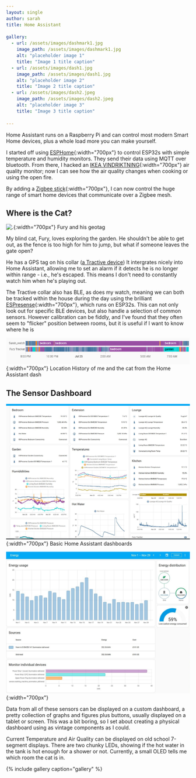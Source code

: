 ```yaml
---
layout: single
author: sarah
title: Home Assistant

gallery:
  - url: /assets/images/dashmark1.jpg
    image_path: /assets/images/dashmark1.jpg
    alt: "placeholder image 1"
    title: "Image 1 title caption"
  - url: /assets/images/dash1.jpg
    image_path: /assets/images/dash1.jpg
    alt: "placeholder image 2"
    title: "Image 2 title caption"
  - url: /assets/images/dash2.jpeg
    image_path: /assets/images/dash2.jpeg
    alt: "placeholder image 3"
    title: "Image 3 title caption"

---
```


Home Assistant runs on a Raspberry Pi and can control most modern Smart Home devices, plus a whole load more you can make yourself.

I started off using [ESPHome](https://esphome.io/){:width="700px"} to control ESP32s with simple temperature and humidity monitors. They send their data using MQTT over bluetooth. From there, I hacked an [IKEA VINDRIKTNING](https://style.oversubstance.net/2021/08/diy-use-an-ikea-vindriktning-air-quality-sensor-in-home-assistant-with-esphome/){:width="700px"} air quality monitor; now I can see how the air quality changes when cooking or using the open fire.

By adding a [Zigbee stick](https://www.home-assistant.io/integrations/zha/){:width="700px"}, I can now control the huge range of smart home devices that communicate over a Zigbee mesh.

## Where is the Cat?

![.](.www/assets/images/fury.jpg){:width="700px"} Fury and his geotag

My blind cat, Fury, loves exploring the garden. He shouldn't be able to get out, as the fence is too high for him to jump, but what if someone leaves the gate open?

He has a GPS tag on his collar ([a Tractive device](https://tractive.com)) It intergrates nicely into Home Assistant, allowing me to set an alarm if it detects he is no longer within range - i.e., he's escaped. This means I don't need to constantly watch him when he's playing out.

The Tractive collar also has BLE, as does my watch, meaning we can both be tracked within the house during the day using the brilliant [ESPresense](https://espresense.com/){:width="700px"}, which runs on ESP32s. This can not only look out for specific BLE devices, but also handle a selection of common sensors. However calibration can be fiddly, and I've found that they often seem to "flicker" position between rooms, but it is useful if I want to know where he is

![](/assets/images/tracking.png){:width="700px"} Location History of me and the cat from the Home Assistant dash

## The Sensor Dashboard

![](/assets/images/HAdash.JPG){:width="700px"} Basic Home Assistant dashboards

![](/assets/images/HAdash2.JPG){:width="700px"}

Data from all of these sensors can be displayed on a custom dashboard, a pretty collection of graphs and figures plus buttons, usually displayed on a tablet or screen. This was a bit boring, so I set about creating a physical dashboard using as vintage components as I could.

Current Temperature and Air Quality can be displayed on old school 7-segment displays. There are two chunky LEDs, showing if the hot water in the tank is hot enough for a shower or not. Currently, a small OLED tells me which room the cat is in.

{% include gallery caption="gallery" %}

